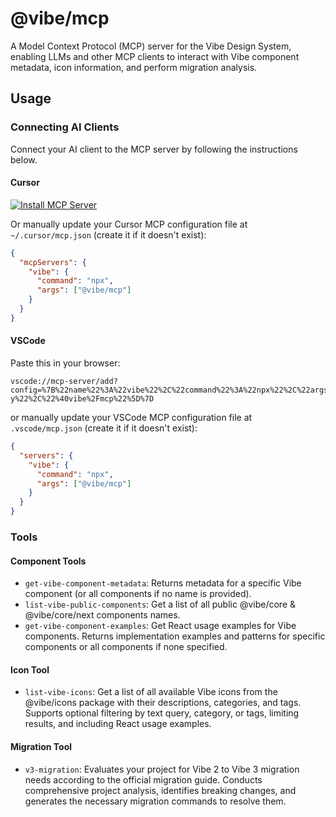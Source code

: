 # @vibe/mcp

A Model Context Protocol (MCP) server for the Vibe Design System, enabling LLMs and other MCP clients to interact with Vibe component metadata, icon information, and perform migration analysis.

## Usage

### Connecting AI Clients

Connect your AI client to the MCP server by following the instructions below.

#### Cursor

[![Install MCP Server](https://cursor.com/deeplink/mcp-install-light.svg)](https://cursor.com/install-mcp?name=vibe&config=eyJjb21tYW5kIjoibnB4IEB2aWJlL21jcCJ9)

Or manually update your Cursor MCP configuration file at `~/.cursor/mcp.json` (create it if it doesn't exist):

```json
{
  "mcpServers": {
    "vibe": {
      "command": "npx",
      "args": ["@vibe/mcp"]
    }
  }
}
```

#### VSCode

Paste this in your browser:
```cli
vscode://mcp-server/add?config=%7B%22name%22%3A%22vibe%22%2C%22command%22%3A%22npx%22%2C%22args%22%3A%5B%22-y%22%2C%22%40vibe%2Fmcp%22%5D%7D
```
or manually update your VSCode MCP configuration file at `.vscode/mcp.json` (create it if it doesn't exist):

```json
{
  "servers": {
    "vibe": {
      "command": "npx",
      "args": ["@vibe/mcp"]
    }
  }
}
```

### Tools

#### Component Tools

- `get-vibe-component-metadata`: Returns metadata for a specific Vibe component (or all components if no name is provided).
- `list-vibe-public-components`: Get a list of all public @vibe/core & @vibe/core/next components names.
- `get-vibe-component-examples`: Get React usage examples for Vibe components. Returns implementation examples and patterns for specific components or all components if none specified.

#### Icon Tool

- `list-vibe-icons`: Get a list of all available Vibe icons from the @vibe/icons package with their descriptions, categories, and tags. Supports optional filtering by text query, category, or tags, limiting results, and including React usage examples.

#### Migration Tool

- `v3-migration`: Evaluates your project for Vibe 2 to Vibe 3 migration needs according to the official migration guide. Conducts comprehensive project analysis, identifies breaking changes, and generates the necessary migration commands to resolve them.
